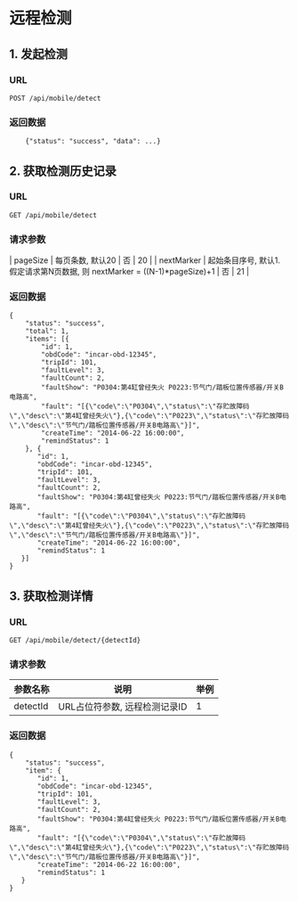 # 远程检测

## 1. 发起检测
### URL
`POST /api/mobile/detect`

### 返回数据

```
    {"status": "success", "data": ...}
```

## 2. 获取检测历史记录
### URL
`GET /api/mobile/detect`

### 请求参数
| pageSize | 每页条数, 默认20 | 否 | 20 |
| nextMarker | 起始条目序号, 默认1. 假定请求第N页数据, 则 nextMarker = ((N-1)*pageSize)+1 | 否 | 21 |

### 返回数据
```
{
    "status": "success",
    "total": 1,
    "items": [{
        "id": 1,
        "obdCode": "incar-obd-12345",
        "tripId": 101,
        "faultLevel": 3,
        "faultCount": 2,
        "faultShow": "P0304:第4缸曾经失火 P0223:节气门/踏板位置传感器/开关B电路高",
        "fault": "[{\"code\":\"P0304\",\"status\":\"存贮故障码\",\"desc\":\"第4缸曾经失火\"},{\"code\":\"P0223\",\"status\":\"存贮故障码\",\"desc\":\"节气门/踏板位置传感器/开关B电路高\"}]",
        "createTime": "2014-06-22 16:00:00",
        "remindStatus": 1
    }, {
       "id": 1,
       "obdCode": "incar-obd-12345",
       "tripId": 101,
       "faultLevel": 3,
       "faultCount": 2,
       "faultShow": "P0304:第4缸曾经失火 P0223:节气门/踏板位置传感器/开关B电路高",
       "fault": "[{\"code\":\"P0304\",\"status\":\"存贮故障码\",\"desc\":\"第4缸曾经失火\"},{\"code\":\"P0223\",\"status\":\"存贮故障码\",\"desc\":\"节气门/踏板位置传感器/开关B电路高\"}]",
       "createTime": "2014-06-22 16:00:00",
       "remindStatus": 1
   }]
}
```

## 3. 获取检测详情
### URL
`GET /api/mobile/detect/{detectId}`

### 请求参数

| 参数名称 | 说明 | 举例 |
| -------- | ---- | ---- |
| detectId | URL占位符参数, 远程检测记录ID | 1 |

### 返回数据
```
{
    "status": "success",
    "item": {
       "id": 1,
       "obdCode": "incar-obd-12345",
       "tripId": 101,
       "faultLevel": 3,
       "faultCount": 2,
       "faultShow": "P0304:第4缸曾经失火 P0223:节气门/踏板位置传感器/开关B电路高",
       "fault": "[{\"code\":\"P0304\",\"status\":\"存贮故障码\",\"desc\":\"第4缸曾经失火\"},{\"code\":\"P0223\",\"status\":\"存贮故障码\",\"desc\":\"节气门/踏板位置传感器/开关B电路高\"}]",
       "createTime": "2014-06-22 16:00:00",
       "remindStatus": 1
   }
}
```